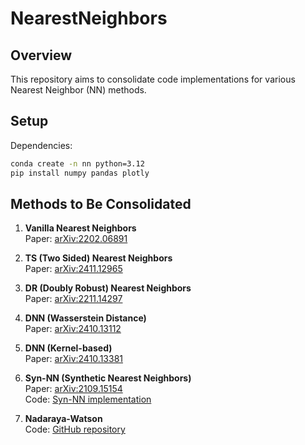 # NearestNeighbors
## Overview
This repository aims to consolidate code implementations for various Nearest Neighbor (NN) methods. 

## Setup
Dependencies:
```bash
conda create -n nn python=3.12
pip install numpy pandas plotly 
```

## Methods to Be Consolidated
1. **Vanilla Nearest Neighbors**  
   Paper: [arXiv:2202.06891](https://arxiv.org/pdf/2202.06891)

2. **TS (Two Sided) Nearest Neighbors**  
   Paper: [arXiv:2411.12965](https://arxiv.org/pdf/2411.12965)

3. **DR (Doubly Robust) Nearest Neighbors**  
   Paper: [arXiv:2211.14297](https://arxiv.org/pdf/2211.14297)

4. **DNN (Wasserstein Distance)**  
   Paper: [arXiv:2410.13112](https://arxiv.org/pdf/2410.13112)

5. **DNN (Kernel-based)**  
   Paper: [arXiv:2410.13381](https://arxiv.org/pdf/2410.13381)

6. **Syn-NN (Synthetic Nearest Neighbors)**  
   Paper: [arXiv:2109.15154](https://arxiv.org/pdf/2109.15154)  
   Code: [Syn-NN implementation](https://github.com/AbdullahO/What-If/blob/main/algorithms/snn_biclustering.py)

7. **Nadaraya-Watson**  
   Code: [GitHub repository](https://github.com/ag2435/npr/tree/main/npr/nw)
 
